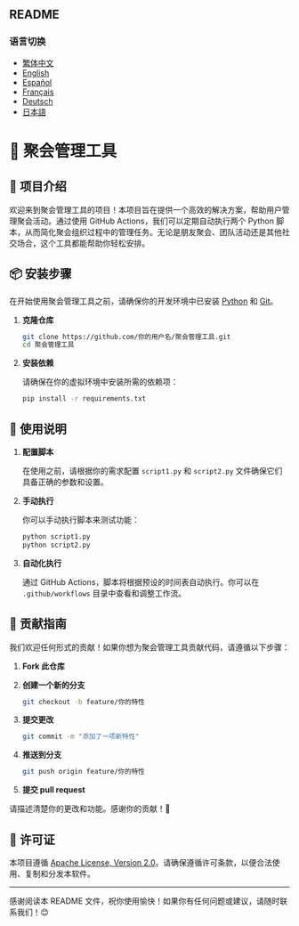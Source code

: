 ## README

### 语言切换
- [繁体中文](README/README_繁体中文.md)
- [English](README/README_English.md)
- [Español](README/README_Español.md)
- [Français](README/README_Français.md)
- [Deutsch](README/README_Deutsch.md)
- [日本語](README/README_日本語.md)

# 🎉 聚会管理工具

## 🚀 项目介绍

欢迎来到聚会管理工具的项目！本项目旨在提供一个高效的解决方案，帮助用户管理聚会活动。通过使用 GitHub Actions，我们可以定期自动执行两个 Python 脚本，从而简化聚会组织过程中的管理任务。无论是朋友聚会、团队活动还是其他社交场合，这个工具都能帮助你轻松安排。

## 📦 安装步骤

在开始使用聚会管理工具之前，请确保你的开发环境中已安装 [Python](https://www.python.org/downloads/) 和 [Git](https://git-scm.com/downloads)。

1. **克隆仓库**

   ```bash
   git clone https://github.com/你的用户名/聚会管理工具.git
   cd 聚会管理工具
   ```

2. **安装依赖**

   请确保在你的虚拟环境中安装所需的依赖项：

   ```bash
   pip install -r requirements.txt
   ```

## 📄 使用说明

1. **配置脚本**

   在使用之前，请根据你的需求配置 `script1.py` 和 `script2.py` 文件确保它们具备正确的参数和设置。

2. **手动执行**

   你可以手动执行脚本来测试功能：

   ```bash
   python script1.py
   python script2.py
   ```

3. **自动化执行**

   通过 GitHub Actions，脚本将根据预设的时间表自动执行。你可以在 `.github/workflows` 目录中查看和调整工作流。

## 🤝 贡献指南

我们欢迎任何形式的贡献！如果你想为聚会管理工具贡献代码，请遵循以下步骤：

1. **Fork 此仓库**
2. **创建一个新的分支**

   ```bash
   git checkout -b feature/你的特性
   ```

3. **提交更改**

   ```bash
   git commit -m "添加了一项新特性"
   ```

4. **推送到分支**

   ```bash
   git push origin feature/你的特性
   ```

5. **提交 pull request**

请描述清楚你的更改和功能。感谢你的贡献！💪

## 📜 许可证

本项目遵循 [Apache License, Version 2.0](LICENSE)。请确保遵循许可条款，以便合法使用、复制和分发本软件。

---

感谢阅读本 README 文件，祝你使用愉快！如果你有任何问题或建议，请随时联系我们！😊